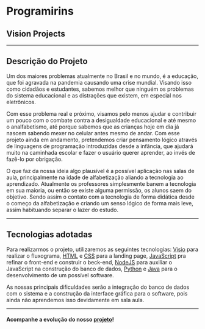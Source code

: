 # Programirins
## Vision Projects

---

## Descrição do Projeto


Um dos maiores problemas atualmente no Brasil e no mundo, é a educação, que foi agravada na pandemia causando uma crise mundial. Visando isso como cidadãos e estudantes, sabemos melhor que ninguém os problemas do sistema educacional e as distrações que existem, em especial nos eletrônicos.

Com esse problema real e próximo, visamos pelo menos ajudar e contribuir um pouco com o combate contra a desigualdade educacional e até mesmo o analfabetismo, até porque sabemos que as crianças hoje em dia já nascem sabendo mexer no celular antes mesmo de andar. Com esse projeto ainda em andamento, pretendemos criar pensamento lógico através de linguagens de programação introduzidas desde a infância, que ajudará muito na caminhada escolar e fazer o usuário querer aprender, ao invés de fazê-lo por obrigação.

O que faz da nossa ideia algo plausível é a possível aplicação nas salas de aula, principalmente na idade de alfabetização aliando a tecnologia ao aprendizado. Atualmente os professores simplesmente banem a tecnologia em sua maioria, ou então se existe alguma permissão, os alunos saem do objetivo. Sendo assim o contato com a tecnologia de forma didática desde o começo da alfabetização e criando um senso lógico de forma mais leve, assim habituando separar o lazer do estudo.

---

## Tecnologias adotadas


Para realizarmos o projeto, utilizaremos as seguintes tecnologias: [Visio](https://support.microsoft.com/pt-br/office/instalar-o-visio-ou-acessar-o-visio-na-web-f98f21e3-aa02-4827-9167-ddab5b025710) para realizar o fluxograma, [HTML](https://developer.mozilla.org/pt-BR/docs/Web/HTML) e [CSS](https://developer.mozilla.org/pt-BR/docs/Web/CSS) para a landing page, [JavaScript](https://developer.mozilla.org/pt-BR/docs/Web/JavaScript) pra refinar o front-end e construir o beck-end, [NodeJS](https://nodejs.org/en/about/) para auxiliar o JavaScript na construção do banco de dados, [Python](https://www.python.org/) e [Java](https://www.java.com/pt-BR/) para o desenvolvimento de um possível software.

As nossas principais dificuldades serão a integração do banco de dados com o sistema e a construção da interface gráfica para o software, pois ainda não aprendemos isso devidamente em sala aula.

--- 

#### Acompanhe a evolução do nosso [projeto](https://github.com/NatanPolsak/Programirins-by-VP/blob/main/diario/Fevereiro.md)!
